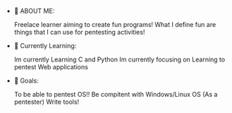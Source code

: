 - 👋 ABOUT ME:


   Freelace learner aiming to create fun programs! What I define fun are things that I can use for pentesting activities!
      
      
- 👀 Currently Learning:


      
    Im currently Learning C and Python
     Im currently focusing on Learning to pentest Web applications


- 🌱 Goals:


   To be able to pentest OS!! 
   Be compitent with Windows/Linux OS (As a pentester)
   Write tools!


<!---
datu12/datu12 is a ✨ special ✨ repository because its `README.md` (this file) appears on your GitHub profile.
You can click the Preview link to take a look at your changes.
--->
